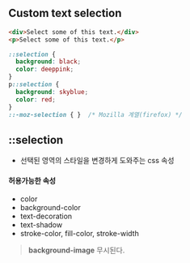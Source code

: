 
## Custom text selection

```html
<div>Select some of this text.</div>
<p>Select some of this text.</p>
```
```css
::selection {
  background: black;
  color: deeppink;
}
p::selection {
  background: skyblue;
  color: red;
}
::-moz-selection { }  /* Mozilla 계열(firefox) */
```

## ::selection 
- 선택된 영역의 스타일을 변경하게 도와주는 css 속성

#### 허용가능한 속성
- color
- background-color
- text-decoration
- text-shadow
- stroke-color, fill-color, stroke-width
> **background-image** 무시된다.


<br>